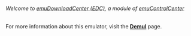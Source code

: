 ###### Welcome to [emuDownloadCenter (EDC)](https://github.com/PhoenixInteractiveNL/emuDownloadCenter/wiki/), a module of [emuControlCenter](https://github.com/PhoenixInteractiveNL/emuControlCenter/wiki/)

For more information about this emulator, visit the [**Demul**](https://github.com/PhoenixInteractiveNL/emuDownloadCenter/wiki/Emulator-demul#menu) page.
